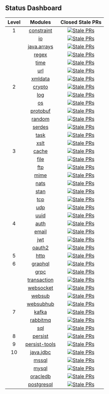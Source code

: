 ## Status Dashboard

| Level | Modules | Closed Stale PRs |
|:---:|:---:|:---:|
|1|[constraint](https://github.com/ballerina-platform/module-ballerina-constraint)|[![Stale PRs](https://img.shields.io/github/issues-pr-closed-raw/ballerina-platform/module-ballerina-constraint/stale)](https://github.com/ballerina-platform/module-ballerina-constraint/pulls?q=is%3Apr+is%3Aclosed+label%3AStale)|
| |[io](https://github.com/ballerina-platform/module-ballerina-io)|[![Stale PRs](https://img.shields.io/github/issues-pr-closed-raw/ballerina-platform/module-ballerina-io/stale)](https://github.com/ballerina-platform/module-ballerina-io/pulls?q=is%3Apr+is%3Aclosed+label%3AStale)|
| |[java.arrays](https://github.com/ballerina-platform/module-ballerina-jballerina.java.arrays)|[![Stale PRs](https://img.shields.io/github/issues-pr-closed-raw/ballerina-platform/module-ballerina-jballerina.java.arrays/stale)](https://github.com/ballerina-platform/module-ballerina-jballerina.java.arrays/pulls?q=is%3Apr+is%3Aclosed+label%3AStale)|
| |[regex](https://github.com/ballerina-platform/module-ballerina-regex)|[![Stale PRs](https://img.shields.io/github/issues-pr-closed-raw/ballerina-platform/module-ballerina-regex/stale)](https://github.com/ballerina-platform/module-ballerina-regex/pulls?q=is%3Apr+is%3Aclosed+label%3AStale)|
| |[time](https://github.com/ballerina-platform/module-ballerina-time)|[![Stale PRs](https://img.shields.io/github/issues-pr-closed-raw/ballerina-platform/module-ballerina-time/stale)](https://github.com/ballerina-platform/module-ballerina-time/pulls?q=is%3Apr+is%3Aclosed+label%3AStale)|
| |[url](https://github.com/ballerina-platform/module-ballerina-url)|[![Stale PRs](https://img.shields.io/github/issues-pr-closed-raw/ballerina-platform/module-ballerina-url/stale)](https://github.com/ballerina-platform/module-ballerina-url/pulls?q=is%3Apr+is%3Aclosed+label%3AStale)|
| |[xmldata](https://github.com/ballerina-platform/module-ballerina-xmldata)|[![Stale PRs](https://img.shields.io/github/issues-pr-closed-raw/ballerina-platform/module-ballerina-xmldata/stale)](https://github.com/ballerina-platform/module-ballerina-xmldata/pulls?q=is%3Apr+is%3Aclosed+label%3AStale)|
|2|[crypto](https://github.com/ballerina-platform/module-ballerina-crypto)|[![Stale PRs](https://img.shields.io/github/issues-pr-closed-raw/ballerina-platform/module-ballerina-crypto/stale)](https://github.com/ballerina-platform/module-ballerina-crypto/pulls?q=is%3Apr+is%3Aclosed+label%3AStale)|
| |[log](https://github.com/ballerina-platform/module-ballerina-log)|[![Stale PRs](https://img.shields.io/github/issues-pr-closed-raw/ballerina-platform/module-ballerina-log/stale)](https://github.com/ballerina-platform/module-ballerina-log/pulls?q=is%3Apr+is%3Aclosed+label%3AStale)|
| |[os](https://github.com/ballerina-platform/module-ballerina-os)|[![Stale PRs](https://img.shields.io/github/issues-pr-closed-raw/ballerina-platform/module-ballerina-os/stale)](https://github.com/ballerina-platform/module-ballerina-os/pulls?q=is%3Apr+is%3Aclosed+label%3AStale)|
| |[protobuf](https://github.com/ballerina-platform/module-ballerina-protobuf)|[![Stale PRs](https://img.shields.io/github/issues-pr-closed-raw/ballerina-platform/module-ballerina-protobuf/stale)](https://github.com/ballerina-platform/module-ballerina-protobuf/pulls?q=is%3Apr+is%3Aclosed+label%3AStale)|
| |[random](https://github.com/ballerina-platform/module-ballerina-random)|[![Stale PRs](https://img.shields.io/github/issues-pr-closed-raw/ballerina-platform/module-ballerina-random/stale)](https://github.com/ballerina-platform/module-ballerina-random/pulls?q=is%3Apr+is%3Aclosed+label%3AStale)|
| |[serdes](https://github.com/ballerina-platform/module-ballerina-serdes)|[![Stale PRs](https://img.shields.io/github/issues-pr-closed-raw/ballerina-platform/module-ballerina-serdes/stale)](https://github.com/ballerina-platform/module-ballerina-serdes/pulls?q=is%3Apr+is%3Aclosed+label%3AStale)|
| |[task](https://github.com/ballerina-platform/module-ballerina-task)|[![Stale PRs](https://img.shields.io/github/issues-pr-closed-raw/ballerina-platform/module-ballerina-task/stale)](https://github.com/ballerina-platform/module-ballerina-task/pulls?q=is%3Apr+is%3Aclosed+label%3AStale)|
| |[xslt](https://github.com/ballerina-platform/module-ballerina-xslt)|[![Stale PRs](https://img.shields.io/github/issues-pr-closed-raw/ballerina-platform/module-ballerina-xslt/stale)](https://github.com/ballerina-platform/module-ballerina-xslt/pulls?q=is%3Apr+is%3Aclosed+label%3AStale)|
|3|[cache](https://github.com/ballerina-platform/module-ballerina-cache)|[![Stale PRs](https://img.shields.io/github/issues-pr-closed-raw/ballerina-platform/module-ballerina-cache/stale)](https://github.com/ballerina-platform/module-ballerina-cache/pulls?q=is%3Apr+is%3Aclosed+label%3AStale)|
| |[file](https://github.com/ballerina-platform/module-ballerina-file)|[![Stale PRs](https://img.shields.io/github/issues-pr-closed-raw/ballerina-platform/module-ballerina-file/stale)](https://github.com/ballerina-platform/module-ballerina-file/pulls?q=is%3Apr+is%3Aclosed+label%3AStale)|
| |[ftp](https://github.com/ballerina-platform/module-ballerina-ftp)|[![Stale PRs](https://img.shields.io/github/issues-pr-closed-raw/ballerina-platform/module-ballerina-ftp/stale)](https://github.com/ballerina-platform/module-ballerina-ftp/pulls?q=is%3Apr+is%3Aclosed+label%3AStale)|
| |[mime](https://github.com/ballerina-platform/module-ballerina-mime)|[![Stale PRs](https://img.shields.io/github/issues-pr-closed-raw/ballerina-platform/module-ballerina-mime/stale)](https://github.com/ballerina-platform/module-ballerina-mime/pulls?q=is%3Apr+is%3Aclosed+label%3AStale)|
| |[nats](https://github.com/ballerina-platform/module-ballerinax-nats)|[![Stale PRs](https://img.shields.io/github/issues-pr-closed-raw/ballerina-platform/module-ballerinax-nats/stale)](https://github.com/ballerina-platform/module-ballerinax-nats/pulls?q=is%3Apr+is%3Aclosed+label%3AStale)|
| |[stan](https://github.com/ballerina-platform/module-ballerinax-stan)|[![Stale PRs](https://img.shields.io/github/issues-pr-closed-raw/ballerina-platform/module-ballerinax-stan/stale)](https://github.com/ballerina-platform/module-ballerinax-stan/pulls?q=is%3Apr+is%3Aclosed+label%3AStale)|
| |[tcp](https://github.com/ballerina-platform/module-ballerina-tcp)|[![Stale PRs](https://img.shields.io/github/issues-pr-closed-raw/ballerina-platform/module-ballerina-tcp/stale)](https://github.com/ballerina-platform/module-ballerina-tcp/pulls?q=is%3Apr+is%3Aclosed+label%3AStale)|
| |[udp](https://github.com/ballerina-platform/module-ballerina-udp)|[![Stale PRs](https://img.shields.io/github/issues-pr-closed-raw/ballerina-platform/module-ballerina-udp/stale)](https://github.com/ballerina-platform/module-ballerina-udp/pulls?q=is%3Apr+is%3Aclosed+label%3AStale)|
| |[uuid](https://github.com/ballerina-platform/module-ballerina-uuid)|[![Stale PRs](https://img.shields.io/github/issues-pr-closed-raw/ballerina-platform/module-ballerina-uuid/stale)](https://github.com/ballerina-platform/module-ballerina-uuid/pulls?q=is%3Apr+is%3Aclosed+label%3AStale)|
|4|[auth](https://github.com/ballerina-platform/module-ballerina-auth)|[![Stale PRs](https://img.shields.io/github/issues-pr-closed-raw/ballerina-platform/module-ballerina-auth/stale)](https://github.com/ballerina-platform/module-ballerina-auth/pulls?q=is%3Apr+is%3Aclosed+label%3AStale)|
| |[email](https://github.com/ballerina-platform/module-ballerina-email)|[![Stale PRs](https://img.shields.io/github/issues-pr-closed-raw/ballerina-platform/module-ballerina-email/stale)](https://github.com/ballerina-platform/module-ballerina-email/pulls?q=is%3Apr+is%3Aclosed+label%3AStale)|
| |[jwt](https://github.com/ballerina-platform/module-ballerina-jwt)|[![Stale PRs](https://img.shields.io/github/issues-pr-closed-raw/ballerina-platform/module-ballerina-jwt/stale)](https://github.com/ballerina-platform/module-ballerina-jwt/pulls?q=is%3Apr+is%3Aclosed+label%3AStale)|
| |[oauth2](https://github.com/ballerina-platform/module-ballerina-oauth2)|[![Stale PRs](https://img.shields.io/github/issues-pr-closed-raw/ballerina-platform/module-ballerina-oauth2/stale)](https://github.com/ballerina-platform/module-ballerina-oauth2/pulls?q=is%3Apr+is%3Aclosed+label%3AStale)|
|5|[http](https://github.com/ballerina-platform/module-ballerina-http)|[![Stale PRs](https://img.shields.io/github/issues-pr-closed-raw/ballerina-platform/module-ballerina-http/stale)](https://github.com/ballerina-platform/module-ballerina-http/pulls?q=is%3Apr+is%3Aclosed+label%3AStale)|
|6|[graphql](https://github.com/ballerina-platform/module-ballerina-graphql)|[![Stale PRs](https://img.shields.io/github/issues-pr-closed-raw/ballerina-platform/module-ballerina-graphql/stale)](https://github.com/ballerina-platform/module-ballerina-graphql/pulls?q=is%3Apr+is%3Aclosed+label%3AStale)|
| |[grpc](https://github.com/ballerina-platform/module-ballerina-grpc)|[![Stale PRs](https://img.shields.io/github/issues-pr-closed-raw/ballerina-platform/module-ballerina-grpc/stale)](https://github.com/ballerina-platform/module-ballerina-grpc/pulls?q=is%3Apr+is%3Aclosed+label%3AStale)|
| |[transaction](https://github.com/ballerina-platform/module-ballerinai-transaction)|[![Stale PRs](https://img.shields.io/github/issues-pr-closed-raw/ballerina-platform/module-ballerinai-transaction/stale)](https://github.com/ballerina-platform/module-ballerinai-transaction/pulls?q=is%3Apr+is%3Aclosed+label%3AStale)|
| |[websocket](https://github.com/ballerina-platform/module-ballerina-websocket)|[![Stale PRs](https://img.shields.io/github/issues-pr-closed-raw/ballerina-platform/module-ballerina-websocket/stale)](https://github.com/ballerina-platform/module-ballerina-websocket/pulls?q=is%3Apr+is%3Aclosed+label%3AStale)|
| |[websub](https://github.com/ballerina-platform/module-ballerina-websub)|[![Stale PRs](https://img.shields.io/github/issues-pr-closed-raw/ballerina-platform/module-ballerina-websub/stale)](https://github.com/ballerina-platform/module-ballerina-websub/pulls?q=is%3Apr+is%3Aclosed+label%3AStale)|
| |[websubhub](https://github.com/ballerina-platform/module-ballerina-websubhub)|[![Stale PRs](https://img.shields.io/github/issues-pr-closed-raw/ballerina-platform/module-ballerina-websubhub/stale)](https://github.com/ballerina-platform/module-ballerina-websubhub/pulls?q=is%3Apr+is%3Aclosed+label%3AStale)|
|7|[kafka](https://github.com/ballerina-platform/module-ballerinax-kafka)|[![Stale PRs](https://img.shields.io/github/issues-pr-closed-raw/ballerina-platform/module-ballerinax-kafka/stale)](https://github.com/ballerina-platform/module-ballerinax-kafka/pulls?q=is%3Apr+is%3Aclosed+label%3AStale)|
| |[rabbitmq](https://github.com/ballerina-platform/module-ballerinax-rabbitmq)|[![Stale PRs](https://img.shields.io/github/issues-pr-closed-raw/ballerina-platform/module-ballerinax-rabbitmq/stale)](https://github.com/ballerina-platform/module-ballerinax-rabbitmq/pulls?q=is%3Apr+is%3Aclosed+label%3AStale)|
| |[sql](https://github.com/ballerina-platform/module-ballerina-sql)|[![Stale PRs](https://img.shields.io/github/issues-pr-closed-raw/ballerina-platform/module-ballerina-sql/stale)](https://github.com/ballerina-platform/module-ballerina-sql/pulls?q=is%3Apr+is%3Aclosed+label%3AStale)|
|8|[persist](https://github.com/ballerina-platform/module-ballerina-persist)|[![Stale PRs](https://img.shields.io/github/issues-pr-closed-raw/ballerina-platform/module-ballerina-persist/stale)](https://github.com/ballerina-platform/module-ballerina-persist/pulls?q=is%3Apr+is%3Aclosed+label%3AStale)|
|9|[persist-tools](https://github.com/ballerina-platform/persist-tools)|[![Stale PRs](https://img.shields.io/github/issues-pr-closed-raw/ballerina-platform/persist-tools/stale)](https://github.com/ballerina-platform/persist-tools/pulls?q=is%3Apr+is%3Aclosed+label%3AStale)|
|10|[java.jdbc](https://github.com/ballerina-platform/module-ballerinax-java.jdbc)|[![Stale PRs](https://img.shields.io/github/issues-pr-closed-raw/ballerina-platform/module-ballerinax-java.jdbc/stale)](https://github.com/ballerina-platform/module-ballerinax-java.jdbc/pulls?q=is%3Apr+is%3Aclosed+label%3AStale)|
| |[mssql](https://github.com/ballerina-platform/module-ballerinax-mssql)|[![Stale PRs](https://img.shields.io/github/issues-pr-closed-raw/ballerina-platform/module-ballerinax-mssql/stale)](https://github.com/ballerina-platform/module-ballerinax-mssql/pulls?q=is%3Apr+is%3Aclosed+label%3AStale)|
| |[mysql](https://github.com/ballerina-platform/module-ballerinax-mysql)|[![Stale PRs](https://img.shields.io/github/issues-pr-closed-raw/ballerina-platform/module-ballerinax-mysql/stale)](https://github.com/ballerina-platform/module-ballerinax-mysql/pulls?q=is%3Apr+is%3Aclosed+label%3AStale)|
| |[oracledb](https://github.com/ballerina-platform/module-ballerinax-oracledb)|[![Stale PRs](https://img.shields.io/github/issues-pr-closed-raw/ballerina-platform/module-ballerinax-oracledb/stale)](https://github.com/ballerina-platform/module-ballerinax-oracledb/pulls?q=is%3Apr+is%3Aclosed+label%3AStale)|
| |[postgresql](https://github.com/ballerina-platform/module-ballerinax-postgresql)|[![Stale PRs](https://img.shields.io/github/issues-pr-closed-raw/ballerina-platform/module-ballerinax-postgresql/stale)](https://github.com/ballerina-platform/module-ballerinax-postgresql/pulls?q=is%3Apr+is%3Aclosed+label%3AStale)|

